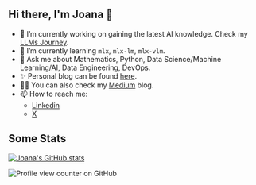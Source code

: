 ## Hi there, I'm Joana 👋

<!--
**JoeJoe1313/JoeJoe1313** is a ✨ _special_ ✨ repository because its `README.md` (this file) appears on your GitHub profile.

Here are some ideas to get you started:

- 🔭 I’m currently working on ...
- 🌱 I’m currently learning ...
- 👯 I’m looking to collaborate on ...
- 🤔 I’m looking for help with ...
- 💬 Ask me about ...
- 📫 How to reach me: ...
- 😄 Pronouns: ...
- ⚡ Fun fact: ...
-->

- 🔭 I’m currently working on gaining the latest AI knowledge. Check my [LLMs Journey](https://github.com/JoeJoe1313/LLMs-Journey).
- 🌱 I’m currently learning `mlx`, `mlx-lm`, `mlx-vlm`.
- 💬 Ask me about Mathematics, Python, Data Science/Machine Learning/AI, Data Engineering, DevOps.
- ✨ Personal blog can be found [here](https://joejoe1313.github.io).
- 👩‍💻 You can also check my [Medium](https://medium.com/@levchevajoana) blog.
- 📫 How to reach me:
    - [Linkedin](https://www.linkedin.com/in/joana-levtcheva-479844164/)
    - [X](https://x.com/13_jo_jo_13)
 
## Some Stats

[![Joana's GitHub stats](https://github-readme-stats.vercel.app/api?username=JoeJoe1313&hide_rank=true)](https://github.com/anuraghazra/github-readme-stats)

![Profile view counter on GitHub](https://komarev.com/ghpvc/?username=JoeJoe1313)
